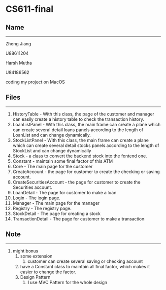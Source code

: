 # CS611-final

## Name

---

Zheng Jiang

U88611204

Harsh Mutha

U84186562



coding my project on MacOS


## Files

---
1. HistoryTable - With this class, the page of the customer and manager can easily create a history table to check the transaction history.
2. LoanListPanel - With this class, the main frame can create a plane which can create several detail loans panels according to the length of LoanList and can change dynamically.
3. StockListPanel - With this class, the main frame can create a plane which can create several detail stocks panels according to the length of StockList and can change dynamically
4. Stock - a class to convert the backend stock into the fontend one.
5. Constant - maintain some final factor of this ATM
6. Core - The main page for the customer
7. CreateAccount - the page for customer to create the checking or saving account.
8. CreateSecuritiesAccount - the page for customer to create the Securities account.
9. LoanDetail - The page for customer to make a loan
10. Login - The login page.
11. Manager - The main page for the manager
12. Registry - The registry page.
13. StockDetail - The page for creating a stock
14. TransactionDetail - The page for customer to make a transaction



## Note

---
1. might bonus
   1. some extension
        1. customer can create several saving or checking account
   2. have a Constant class to maintain all final factor, which makes it easier to change the factor.
   3. Design Pattern
       1. I use MVC Pattern for the whole design